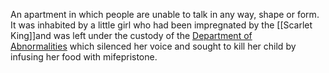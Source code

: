 An apartment in which people are unable to talk in any way, shape or form. It was inhabited by a little girl who had been impregnated by the [[Scarlet King]]and was left under the custody of the [Department of Abnormalities](https://hero.fandom.com/wiki/Department_of_Abnormalities "w:c:hero:Department of Abnormalities") which silenced her voice and sought to kill her child by infusing her food with mifepristone.